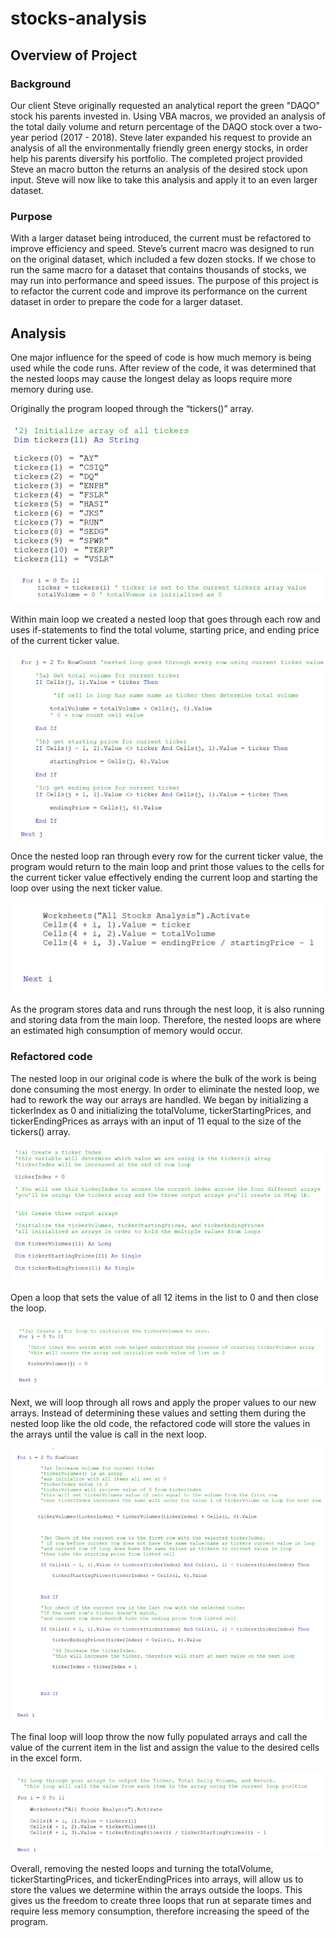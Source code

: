 # stocks-analysis

## Overview of Project

### Background

Our client Steve originally requested an analytical report the green "DAQO" stock his parents invested in. Using VBA macros, we provided an analysis of the total daily volume and return percentage of the DAQO stock over a two-year period (2017 - 2018). Steve later expanded his request to provide an analysis of all the environmentally friendly green energy stocks, in order help his parents diversify his portfolio. The completed project provided Steve an macro button the returns an analysis of the desired stock upon input. Steve will now like to take this analysis and apply it to an even larger dataset.

### Purpose

With a larger dataset being introduced, the current must be refactored to improve efficiency and speed. Steve’s current macro was designed to run on the original dataset, which included a few dozen stocks. If we chose to run the same macro for a dataset that contains thousands of stocks, we may run into performance and speed issues. The purpose of this project is to refactor the current code and improve its performance on the current dataset in order to prepare the code for a larger dataset.

## Analysis

One major influence for the speed of code is how much memory is being used while the code runs. After review of the code, it was determined that the nested loops may cause the longest delay as loops require more memory during use.

Originally the program looped through the “tickers()” array.

![tickers_array](https://github.com/JoseEspinosaTello/stocks-analysis/blob/main/Recources/tickers_array.png?raw=true)
![tickers_array_loop](https://github.com/JoseEspinosaTello/stocks-analysis/blob/main/Recources/tickers_array_loop.png?raw=true)

Within main loop we created a nested loop that goes through each row and uses if-statements to find the total volume, starting price, and ending price of the current ticker value.

![nested_loop](https://github.com/JoseEspinosaTello/stocks-analysis/blob/main/Recources/nested_loop.png?raw=true)

Once the nested loop ran through every row for the current ticker value, the program would return to the main loop and print those values to the cells for the current ticker value effectively ending the current loop and starting the loop over using the next ticker value.

![end_main_loop](https://github.com/JoseEspinosaTello/stocks-analysis/blob/main/Recources/end_main_loop.png?raw=true)

As the program stores data and runs through the nest loop, it is also running and storing data from the main loop. Therefore, the nested loops are where an estimated high consumption of memory would occur. 

### Refactored code

The nested loop in our original code is where the bulk of the work is being done consuming the most energy. In order to eliminate the nested loop, we had to rework the way our arrays are handled. 
We began by initializing a tickerIndex as 0 and initializing the totalVolume, tickerStartingPrices, and tickerEndingPrices as arrays with an input of 11 equal to the size of the tickers() array.

![ticker_index_arrays](https://github.com/JoseEspinosaTello/stocks-analysis/blob/main/Recources/ticker_index_arrays.png?raw=true)

Open a loop that sets the value of all 12 items in the list to 0 and then close the loop.

![total_volume_loop](https://github.com/JoseEspinosaTello/stocks-analysis/blob/main/Recources/total_volume_loop.png?raw=true)

Next, we will loop through all rows and apply the proper values to our new arrays. Instead of determining these values and setting them during the nested loop like the old code, the refactored code will store the values in the arrays until the value is call in the next loop.

![refactored_loop](https://github.com/JoseEspinosaTello/stocks-analysis/blob/main/Recources/refactored_loop.png?raw=true)

The final loop will loop throw the now fully populated arrays and call the value of the current item in the list and assign the value to the desired cells in the excel form.

![ref_final_loop](https://github.com/JoseEspinosaTello/stocks-analysis/blob/main/Recources/ref_final_loop.png?raw=true)

Overall, removing the nested loops and turning the totalVolume, tickerStartingPrices, and tickerEndingPrices into arrays, will allow us to store the values we determine within the arrays outside the loops. This gives us the freedom to create three loops that run at separate times and require less memory consumption, therefore increasing the speed of the program.

